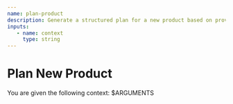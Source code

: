 ```yaml
---
name: plan-product
description: Generate a structured plan for a new product based on provided context.
inputs:
   - name: context
     type: string
---
```


# Plan New Product

You are given the following context:
$ARGUMENTS
